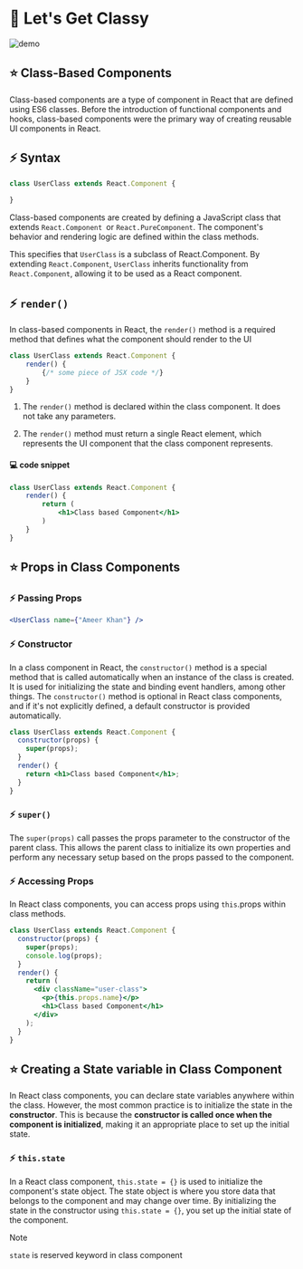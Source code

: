 # 📍 Let's Get Classy

![demo](https://coreui.io/images/ogimages/react_1200_630.jpg)

## ⭐ Class-Based Components

Class-based components are a type of component in React that are defined using ES6 classes. Before the introduction of functional components and hooks, class-based components were the primary way of creating reusable UI components in React.


## ⚡ Syntax

```jsx
class UserClass extends React.Component {
    
}
```

Class-based components are created by defining a JavaScript class that extends `React.Component `or `React.PureComponent`. The component's behavior and rendering logic are defined within the class methods.

This specifies that `UserClass` is a subclass of React.Component. By extending `React.Component`, `UserClass` inherits functionality from `React.Component`, allowing it to be used as a React component.

## ⚡ `render()`


In class-based components in React, the `render()` method is a required method that defines what the component should render to the UI

```jsx
class UserClass extends React.Component {
    render() {
        {/* some piece of JSX code */}
    }    
}
```

1. The `render()` method is declared within the class component. It does not take any parameters.

2.  The `render()` method must return a single React element, which represents the UI component that the class component represents.

#### 💻 code snippet 

```jsx
class UserClass extends React.Component {
    render() {
        return (
            <h1>Class based Component</h1>
        )
    }
}
```

## ⭐ Props in Class Components

### ⚡ Passing Props

```jsx
<UserClass name={"Ameer Khan"} />
```

### ⚡ Constructor

In a class component in React, the `constructor()` method is a special method that is called automatically when an instance of the class is created. It is used for initializing the state and binding event handlers, among other things. The `constructor()` method is optional in React class components, and if it's not explicitly defined, a default constructor is provided automatically.

```jsx
class UserClass extends React.Component {
  constructor(props) {
    super(props);
  }
  render() {
    return <h1>Class based Component</h1>;
  }
}
```

### ⚡ `super()` 

The `super(props)` call passes the props parameter to the constructor of the parent class. This allows the parent class to initialize its own properties and perform any necessary setup based on the props passed to the component.

### ⚡ Accessing Props


In React class components, you can access props using `this`.props within class methods. 

```jsx
class UserClass extends React.Component {
  constructor(props) {
    super(props);
    console.log(props);
  }
  render() {
    return (
      <div className="user-class">
        <p>{this.props.name}</p> 
        <h1>Class based Component</h1>
      </div>
    );
  }
}
```

## ⭐ Creating a State variable in Class Component

In React class components, you can declare state variables anywhere within the class. However, the most common practice is to initialize the state in the **constructor**. This is because the **constructor is called once when the component is initialized**, making it an appropriate place to set up the initial state.

### ⚡ `this.state`

In a React class component, `this.state = {}` is used to initialize the component's state object. The state object is where you store data that belongs to the component and may change over time. By initializing the state in the constructor using `this.state = {}`, you set up the initial state of the component.

> [!NOTE]
> `state` is reserved keyword in class component